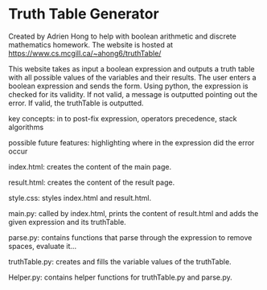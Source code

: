 # Truth Table Generator
Created by Adrien Hong to help with boolean arithmetic and discrete mathematics homework.
The website is hosted at https://www.cs.mcgill.ca/~ahong6/truthTable/
 
This website takes as input a boolean expression and outputs a truth table with all possible values of the variables and their results. The user enters a boolean expression and sends the form. Using python, the expression is checked for its validity. If not valid, a message is outputted pointing out the error. If valid, the truthTable is outputted.

key concepts: in to post-fix expression, operators precedence, stack algorithms

possible future features: highlighting where in the expression did the error occur

index.html: creates the content of the main page. 

result.html: creates the content of the result page.

style.css: styles index.html and result.html.

main.py: called by index.html, prints the content of result.html and adds the given expression and its truthTable.

parse.py: contains functions that parse through the expression to remove spaces, evaluate it...

truthTable.py: creates and fills the variable values of the truthTable.

Helper.py: contains helper functions for truthTable.py and parse.py.
